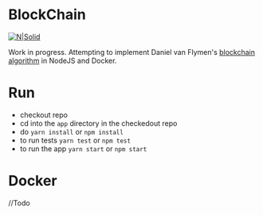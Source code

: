 # BlockChain

[![N|Solid](https://cldup.com/dTxpPi9lDf.thumb.png)](https://nodesource.com/products/nsolid)

Work in progress. Attempting to implement Daniel van Flymen's [blockchain algorithm](https://hackernoon.com/learn-blockchains-by-building-one-117428612f46) in NodeJS and Docker.

# Run

  - checkout repo
  - cd into the `app` directory in the checkedout repo
  - do ```yarn install``` or ```npm install```
  - to run tests ```yarn test``` or ```npm test```
  - to run the app ```yarn start``` or ```npm start```
  
# Docker

//Todo